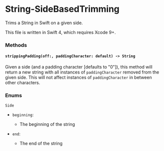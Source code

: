 # String-SideBasedTrimming
Trims a String in Swift on a given side.

This file is written in Swift 4, which requires Xcode 9+.

### Methods

#### `strippingPadding(off:, paddingCharacter: default) -> String`
Given a side (and a padding character [defaults to "0"]), this method will return a new string with all instances of `paddingCharacter` removed from the given side.  This will not affect instances of `paddingCharacter` in between other characters.

### Enums

`Side`

* `beginning`:
	* The beginning of the string

* `end`:
	* The end of the string
